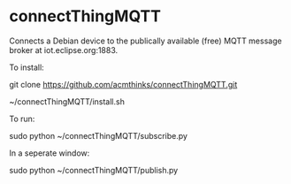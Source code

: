 # connectThingMQTT
Connects a Debian device to the publically available (free) MQTT message broker at iot.eclipse.org:1883.

To install:

git clone https://github.com/acmthinks/connectThingMQTT.git

~/connectThingMQTT/install.sh



To run:

sudo python ~/connectThingMQTT/subscribe.py


In a seperate window: 

sudo python ~/connectThingMQTT/publish.py
